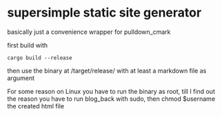 # supersimple static site generator

basically just a convenience wrapper for pulldown_cmark

first build with 
```
cargo build --release
```
then use the binary at /target/release/ with at least a markdown file as argument 

For some reason on Linux you have to run the binary as root, till I find out the reason you have to run blog_back with sudo, then chmod $username the created html file
